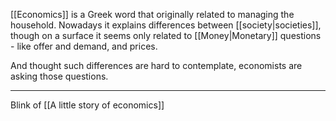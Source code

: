 [[Economics]] is a Greek word that originally related to managing the household. Nowadays it explains differences between [[society|societies]], though on a surface it seems only related to [[Money|Monetary]] questions - like offer and demand, and prices.

And thought such differences are hard to contemplate, economists are asking those questions.

---

Blink of [[A little story of economics]]